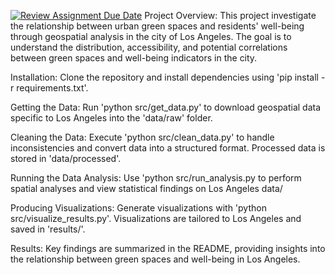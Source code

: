 [![Review Assignment Due Date](https://classroom.github.com/assets/deadline-readme-button-24ddc0f5d75046c5622901739e7c5dd533143b0c8e959d652212380cedb1ea36.svg)](https://classroom.github.com/a/Z1npak42)
Project Overview: 
This project investigate the relationship between urban green spaces and residents' well-being through geospatial analysis in the city of Los Angeles. The goal is to understand the distribution, accessibility, and potential correlations between green spaces and well-being indicators in the city.

Installation: 
Clone the repository and install dependencies using 'pip install - r requirements.txt'. 

Getting the Data: 
Run 'python src/get_data.py' to download geospatial data specific to Los Angeles into the 'data/raw' folder. 

Cleaning the Data: 
Execute 'python src/clean_data.py' to handle inconsistencies and convert data into a structured format. Processed data is stored in 'data/processed'. 

Running the Data Analysis: 
Use 'python src/run_analysis.py to perform spatial analyses and view statistical findings on Los Angeles data/ 

Producing Visualizations: 
Generate visualizations with 'python src/visualize_results.py'. Visualizations are tailored to Los Angeles and saved in 'results/'. 

Results: 
Key findings are summarized in the README, providing insights into the relationship between green spaces and well-being in Los Angeles. 
